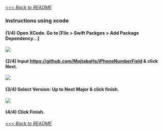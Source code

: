 [*<<< Back to README*](https://github.com/MojtabaHs/iPhoneNumberField)


### Instructions using xcode

#### **(1/4)** Open XCode. Go to [File > Swift Packges > Add Package Dependency...]
![](Install/instructions-1.png)

#### (2/4) Input https://github.com/MojtabaHs/iPhoneNumberField & click Next.
![](Install/instructions-2-iPhoneNumberField.png)

#### (3/4) Select Version: Up to Next Major & click finish.
![](Install/instructions-3-iPhoneNumberField.png)

#### (4/4) Click Finish.


[*<<< Back to README*](https://github.com/MojtabaHs/iPhoneNumberField)
